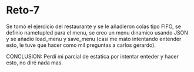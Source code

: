# Reto-7
Se tomó el ejercicio del restaurante y se le añadieron colas tipo FIFO, se definio nametupled para el menu, se creo un menu dinamico usando JSON  y se añadio load_menu y save_menu (casi me mato intentando entender esto, le tuve que hacer como mil preguntas a carlos gerardo).





CONCLUSION: Perdí mi parcial de estatica por intentar enteder y hacer esto, no diré nada mas.

